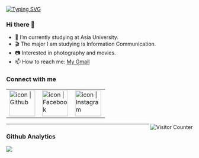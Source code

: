 [![Typing SVG](https://readme-typing-svg.herokuapp.com?font=Fira+Code&weight=500&duration=4000&pause=500&color=FF7021&center=true&vCenter=true&width=435&lines=I+am+Ya-Yuan%2CYang.%F0%9F%90%BC;Hello%2CVisitor!%F0%9F%98%89)](https://git.io/typing-svg)


### Hi there 👋

- 🔭 I’m currently studying at Asia University.
- 🎬 The major I am studying is Information Communication.
- 📷 Interested in photography and movies.
- 📫 How to reach me:  <a href="mailto:dian4614@gmail.com">My Gmail</a>


### Connect with me

<table>
  <tbody>
    <tr>
      <td><a href="https://github.com/yuannn90/"><img align="left" src="https://user-images.githubusercontent.com/8935531/161361217-c7dd130c-0eae-46b0-9652-42787925d8a0.gif" alt="icon | Github" width="70" /></a></td>
      <td><a href="https://www.facebook.com/profile.php?id=100002624288350"><img align="left" src="https://user-images.githubusercontent.com/8935531/161361100-1fe2b952-4a79-48ec-8646-58f1f4f9738c.gif" alt="icon | Facebook" width="70"/></a></td>
      <td><a href="https://www.instagram.com/dian4614/?hl=zh-tw"><img align="left" src="https://user-images.githubusercontent.com/8935531/161361084-a010cae7-5b98-4d09-a189-03862dc6e86e.gif" alt="icon | Instagram" width="70"/></a></td>
    </tr>
  </tbody>
</table>

<img align="right" alt="Visitor Counter" src="https://komarev.com/ghpvc/?username=yuannn90&style=flat-square&&label=Profile+Views&color=50A1FF">

---

### Github Analytics
<a href="https://github.com/yuannn90">
  <img src="https://github-readme-stats.vercel.app/api?username=yuannn90&count_private=true&show_icons=true&include_all_commits=true" />
</a>

      
      
